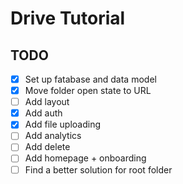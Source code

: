 # Drive Tutorial

## TODO

- [x] Set up fatabase and data model
- [x] Move folder open state to URL
- [ ] Add layout
- [x] Add auth
- [x] Add file uploading
- [ ] Add analytics
- [ ] Add delete
- [ ] Add homepage + onboarding
- [ ] Find a better solution for root folder
